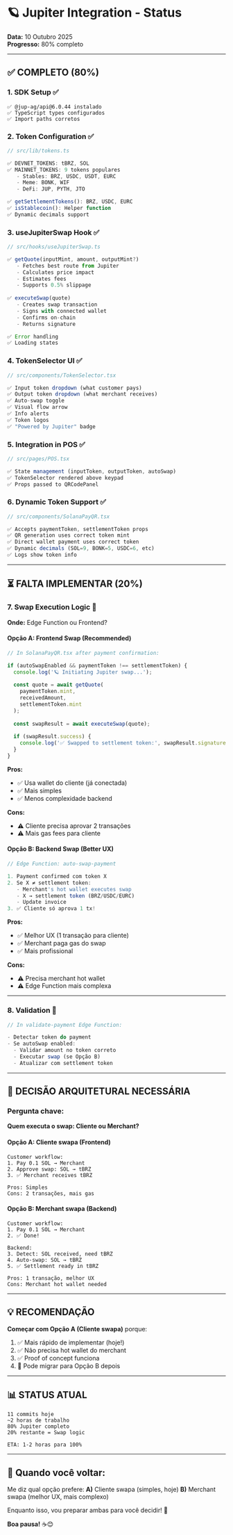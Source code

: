 # 🪐 Jupiter Integration - Status

**Data:** 10 Outubro 2025  
**Progresso:** 80% completo

---

## ✅ COMPLETO (80%)

### 1. **SDK Setup** ✅
```
✅ @jup-ag/api@6.0.44 instalado
✅ TypeScript types configurados
✅ Import paths corretos
```

### 2. **Token Configuration** ✅
```typescript
// src/lib/tokens.ts

✅ DEVNET_TOKENS: tBRZ, SOL
✅ MAINNET_TOKENS: 9 tokens populares
   - Stables: BRZ, USDC, USDT, EURC
   - Meme: BONK, WIF
   - DeFi: JUP, PYTH, JTO

✅ getSettlementTokens(): BRZ, USDC, EURC
✅ isStablecoin(): Helper function
✅ Dynamic decimals support
```

### 3. **useJupiterSwap Hook** ✅
```typescript
// src/hooks/useJupiterSwap.ts

✅ getQuote(inputMint, amount, outputMint?)
   - Fetches best route from Jupiter
   - Calculates price impact
   - Estimates fees
   - Supports 0.5% slippage
   
✅ executeSwap(quote)
   - Creates swap transaction
   - Signs with connected wallet
   - Confirms on-chain
   - Returns signature

✅ Error handling
✅ Loading states
```

### 4. **TokenSelector UI** ✅
```typescript
// src/components/TokenSelector.tsx

✅ Input token dropdown (what customer pays)
✅ Output token dropdown (what merchant receives)
✅ Auto-swap toggle
✅ Visual flow arrow
✅ Info alerts
✅ Token logos
✅ "Powered by Jupiter" badge
```

### 5. **Integration in POS** ✅
```typescript
// src/pages/POS.tsx

✅ State management (inputToken, outputToken, autoSwap)
✅ TokenSelector rendered above keypad
✅ Props passed to QRCodePanel
```

### 6. **Dynamic Token Support** ✅
```typescript
// src/components/SolanaPayQR.tsx

✅ Accepts paymentToken, settlementToken props
✅ QR generation uses correct token mint
✅ Direct wallet payment uses correct token
✅ Dynamic decimals (SOL=9, BONK=5, USDC=6, etc)
✅ Logs show token info
```

---

## ⏳ FALTA IMPLEMENTAR (20%)

### 7. **Swap Execution Logic** 🔴

**Onde:** Edge Function ou Frontend?

#### **Opção A: Frontend Swap (Recommended)**
```typescript
// In SolanaPayQR.tsx after payment confirmation:

if (autoSwapEnabled && paymentToken !== settlementToken) {
  console.log('🪐 Initiating Jupiter swap...');
  
  const quote = await getQuote(
    paymentToken.mint,
    receivedAmount,
    settlementToken.mint
  );
  
  const swapResult = await executeSwap(quote);
  
  if (swapResult.success) {
    console.log('✅ Swapped to settlement token:', swapResult.signature);
  }
}
```

**Pros:**
- ✅ Usa wallet do cliente (já conectada)
- ✅ Mais simples
- ✅ Menos complexidade backend

**Cons:**
- ⚠️ Cliente precisa aprovar 2 transações
- ⚠️ Mais gas fees para cliente

#### **Opção B: Backend Swap (Better UX)**
```typescript
// Edge Function: auto-swap-payment

1. Payment confirmed com token X
2. Se X ≠ settlement token:
   - Merchant's hot wallet executes swap
   - X → settlement token (BRZ/USDC/EURC)
   - Update invoice
3. ✅ Cliente só aprova 1 tx!
```

**Pros:**
- ✅ Melhor UX (1 transação para cliente)
- ✅ Merchant paga gas do swap
- ✅ Mais profissional

**Cons:**
- ⚠️ Precisa merchant hot wallet
- ⚠️ Edge Function mais complexa

---

### 8. **Validation** 🔴

```typescript
// In validate-payment Edge Function:

- Detectar token do payment
- Se autoSwap enabled:
  - Validar amount no token correto
  - Executar swap (se Opção B)
  - Atualizar com settlement token
```

---

## 🎯 DECISÃO ARQUITETURAL NECESSÁRIA

### **Pergunta chave:**

**Quem executa o swap: Cliente ou Merchant?**

#### **Opção A: Cliente swapa** (Frontend)
```
Customer workflow:
1. Pay 0.1 SOL → Merchant
2. Approve swap: SOL → tBRZ
3. ✅ Merchant receives tBRZ

Pros: Simples
Cons: 2 transações, mais gas
```

#### **Opção B: Merchant swapa** (Backend)
```
Customer workflow:
1. Pay 0.1 SOL → Merchant
2. ✅ Done!

Backend:
3. Detect: SOL received, need tBRZ
4. Auto-swap: SOL → tBRZ
5. ✅ Settlement ready in tBRZ

Pros: 1 transação, melhor UX
Cons: Merchant hot wallet needed
```

---

## 💡 RECOMENDAÇÃO

**Começar com Opção A (Cliente swapa)** porque:
1. ✅ Mais rápido de implementar (hoje!)
2. ✅ Não precisa hot wallet do merchant
3. ✅ Proof of concept funciona
4. 🔄 Pode migrar para Opção B depois

---

## 📊 STATUS ATUAL

```
11 commits hoje
~2 horas de trabalho
80% Jupiter completo
20% restante = Swap logic

ETA: 1-2 horas para 100%
```

---

## 💬 **Quando você voltar:**

Me diz qual opção prefere:
**A)** Cliente swapa (simples, hoje)
**B)** Merchant swapa (melhor UX, mais complexo)

Enquanto isso, vou preparar ambas para você decidir! 🚀

**Boa pausa!** ☕😊
